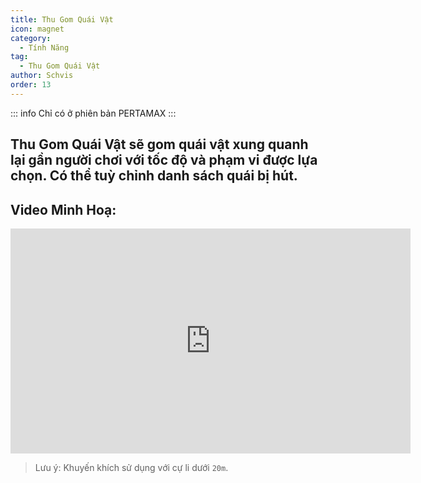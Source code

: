 ```yaml
---
title: Thu Gom Quái Vật
icon: magnet
category:
  - Tính Năng
tag:
  - Thu Gom Quái Vật
author: Schvis
order: 13
---
```

::: info Chỉ có ở phiên bản PERTAMAX
:::

## Thu Gom Quái Vật sẽ gom quái vật xung quanh lại gần người chơi với tốc độ và phạm vi được lựa chọn. Có thể tuỳ chỉnh danh sách quái bị hút.
## Video Minh Hoạ:

<div class="iframe-container"><iframe width="640" height="360" src="https://www.youtube.com/embed/KNzVgG_V10I?list=PL5eI1Tb64p56g27qfYk7VuFTz4FK6YrKa" title="Korepi - Mob Vacuum" frameborder="0" allow="accelerometer; autoplay; clipboard-write; encrypted-media; gyroscope; picture-in-picture; web-share" allowfullscreen></iframe></div>

> Lưu ý: Khuyến khích sử dụng với cự li dưới `20m`.
